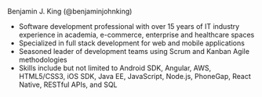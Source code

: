 Benjamin J. King (@benjaminjohnking)
- Software development professional with over 15 years of IT industry experience in academia, e-commerce, enterprise and healthcare spaces
- Specialized in full stack development for web and mobile applications
- Seasoned leader of development teams using Scrum and Kanban Agile methodologies
- Skills include but not limited to Android SDK, Angular, AWS, HTML5/CSS3, iOS SDK, Java EE, JavaScript, Node.js, PhoneGap, React Native, RESTful APIs, and SQL
